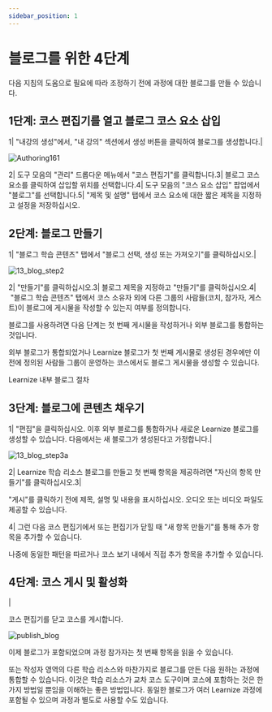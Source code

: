 ```yaml
---
sidebar_position: 1
---
```


# 블로그를 위한 4단계

다음 지침의 도움으로 필요에 따라 조정하기 전에 과정에 대한 블로그를 만들 수 있습니다.

## 1단계: 코스 편집기를 열고 블로그 코스 요소 삽입

1| "내강의 생성"에서, "내 강의" 섹션에서 생성 버튼을 클릭하여 블로그를 생성합니다.|

![Authoring161](/img/resource_blog/Authoring161.png)

2| 도구 모음의 "관리" 드롭다운 메뉴에서 "코스 편집기"를 클릭합니다.3| 블로그 코스 요소를 클릭하여 삽입할 위치를 선택합니다.4| 도구 모음의 "코스 요소 삽입" 팝업에서 "블로그"를 선택합니다.5| "제목 및 설명" 탭에서 코스 요소에 대한 짧은 제목을 지정하고 설정을 저장하십시오.

## 2단계: 블로그 만들기

1| "블로그 학습 콘텐츠" 탭에서 "블로그 선택, 생성 또는 가져오기"를 클릭하십시오.|

![13_blog_step2](/img/resource_blog/13_blog_step2.png)

2| "만들기"를 클릭하십시오.3| 블로그 제목을 지정하고 "만들기"를 클릭하십시오.4| "블로그 학습 콘텐츠" 탭에서 코스 소유자 외에 다른 그룹의 사람들(코치, 참가자, 게스트)이 블로그에 게시물을 작성할 수 있는지 여부를 정의합니다.

블로그를 사용하려면 다음 단계는 첫 번째 게시물을 작성하거나 외부 블로그를 통합하는 것입니다.

외부 블로그가 통합되었거나 Learnize 블로그가 첫 번째 게시물로 생성된 경우에만 이전에 정의된 사람들 그룹이 운영하는 코스에서도 블로그 게시물을 생성할 수 있습니다.

Learnize 내부 블로그 절차

## 3단계: 블로그에 콘텐츠 채우기

1| "편집"을 클릭하십시오. 이후 외부 블로그를 통합하거나 새로운 Learnize 블로그를 생성할 수 있습니다. 다음에서는 새 블로그가 생성된다고 가정합니다.|

![13_blog_step3a](/img/resource_blog/13_blog_step3a.png)

2| Learnize 학습 리소스 블로그를 만들고 첫 번째 항목을 제공하려면 "자신의 항목 만들기"를 클릭하십시오.3|

"게시"를 클릭하기 전에 제목, 설명 및 내용을 표시하십시오. 오디오 또는 비디오 파일도 제공할 수 있습니다.

4| 그런 다음 코스 편집기에서 또는 편집기가 닫힐 때 "새 항목 만들기"를 통해 추가 항목을 추가할 수 있습니다.

나중에 동일한 패턴을 따르거나 코스 보기 내에서 직접 추가 항목을 추가할 수 있습니다.

## 4단계: 코스 게시 및 활성화

|

코스 편집기를 닫고 코스를 게시합니다.

![publish_blog](/img/resource_blog/publish_blog.png)

이제 블로그가 포함되었으며 과정 참가자는 첫 번째 항목을 읽을 수 있습니다.

또는 작성자 영역의 다른 학습 리소스와 마찬가지로 블로그를 만든 다음 원하는 과정에 통합할 수 있습니다. 이것은 학습 리소스가 교차 코스 도구이며 코스에 포함하는 것은 한 가지 방법일 뿐임을 이해하는 좋은 방법입니다. 동일한 블로그가 여러 Learnize 과정에 포함될 수 있으며 과정과 별도로 사용할 수도 있습니다.